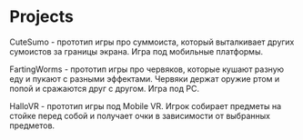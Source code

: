 # Projects
CuteSumo - прототип игры про суммоиста, который выталкивает других сумоистов за границы экрана. Игра под мобильные платформы.

FartingWorms - прототип игры про червяков, которые кушают разную еду и пукают с разными эффектами. Червяки держат оружие ртом и попой и сражаются друг с другом. Игра под PC.

HalloVR - прототип игры под Mobile VR. Игрок собирает предметы на стойке перед собой и получает очки в зависимости от выбранных предметов.

